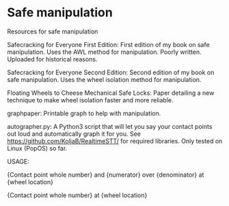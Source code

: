 # Safe manipulation

Resources for safe manipulation


Safecracking for Everyone First Edition: First edition of my book on safe manipulation. Uses the AWL method for manipulation. Poorly written. Uploaded for historical reasons. 


Safecracking for Everyone Second Edition: Second edition of my book on safe manipulation. Uses the wheel isolation method for manipulation.


Floating Wheels to Cheese Mechanical Safe Locks: Paper detailing a new technique to make wheel isolation faster and more reliable.


graphpaper: Printable graph to help with manipulation.


autographer.py: A Python3 script that will let you say your contact points out loud and automatically graph it for you. See https://github.com/KoljaB/RealtimeSTT/ for required libraries. Only tested on Linux (PopOS) so far.

USAGE:

{Contact point whole number} and {numerator} over {denominator} at {wheel location}

{Contact point whole number} at {wheel location}
